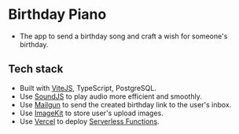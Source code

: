 # Birthday Piano

- The app to send a birthday song and craft a wish for someone's birthday.

## Tech stack

- Built with [ViteJS](https://vitejs.dev/), TypeScript, PostgreSQL.
- Use [SoundJS](https://www.createjs.com/soundjs) to play audio more efficient and smoothly.
- Use [Mailgun](https://www.mailgun.com/) to send the created birthday link to the user's inbox.
- Use [ImageKit](https://imagekit.io/) to store user's upload images.
- Use [Vercel](https://vercel.com/) to deploy [Serverless Functions](https://vercel.com/docs/concepts/functions/serverless-functions).
